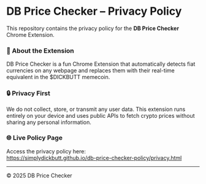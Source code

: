 # DB Price Checker – Privacy Policy

This repository contains the privacy policy for the **DB Price Checker** Chrome Extension.

### 🧩 About the Extension
DB Price Checker is a fun Chrome Extension that automatically detects fiat currencies on any webpage and replaces them with their real-time equivalent in the $DICKBUTT memecoin.

### 🔒 Privacy First
We do not collect, store, or transmit any user data. This extension runs entirely on your device and uses public APIs to fetch crypto prices without sharing any personal information.

### 🌐 Live Policy Page
Access the privacy policy here:  
https://simplydickbutt.github.io/db-price-checker-policy/privacy.html

---

© 2025 DB Price Checker
